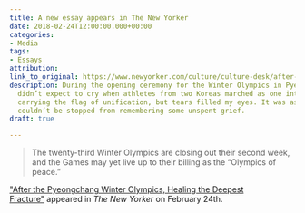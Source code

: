 ```yaml
---
title: A new essay appears in The New Yorker
date: 2018-02-24T12:00:00.000+00:00
categories:
- Media
tags:
- Essays
attribution: 
link_to_original: https://www.newyorker.com/culture/culture-desk/after-the-pyeongchang-winter-olympics-healing-the-deepest-fracture
description: During the opening ceremony for the Winter Olympics in Pyeongchang, I
  didn’t expect to cry when athletes from two Koreas marched as one into the stadium,
  carrying the flag of unification, but tears filled my eyes. It was as if my body
  couldn’t be stopped from remembering some unspent grief.
draft: true

---
```

> The twenty-third Winter Olympics are closing out their second week, and the Games may yet live up to their billing as the “Olympics of peace.”

["After the Pyeongchang Winter Olympics, Healing the Deepest Fracture"](https://www.newyorker.com/culture/culture-desk/after-the-pyeongchang-winter-olympics-healing-the-deepest-fracture)&nbsp;appeared in *The New Yorker* on February 24th.&nbsp;